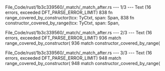 File_Code/rust/1b3c339560/_match/_match_after.rs --- 1/3 --- Text (16 errors, exceeded DFT_PARSE_ERROR_LIMIT)
838 fn range_covered_by_constructor(tcx: TyCtxt, span: Span,                                                                                                 838 fn constructor_covered_by_range(tcx: TyCtxt, span: Span,

File_Code/rust/1b3c339560/_match/_match_after.rs --- 2/3 --- Text (16 errors, exceeded DFT_PARSE_ERROR_LIMIT)
936                     match range_covered_by_constructor(                                                                                                  936                     match constructor_covered_by_range(

File_Code/rust/1b3c339560/_match/_match_after.rs --- 3/3 --- Text (16 errors, exceeded DFT_PARSE_ERROR_LIMIT)
948             match range_covered_by_constructor(                                                                                                          948             match constructor_covered_by_range(

